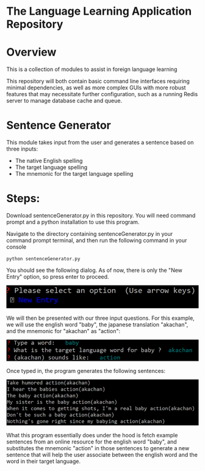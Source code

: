 # The Language Learning Application Repository

# Overview

This is a collection of modules to assist in foreign language learning

This repository will both contain basic command line interfaces requiring minimal dependencies,
as well as more complex GUIs with more robust features that may necessitate further configuration, such as 
a running Redis server to manage database cache and queue.

# Sentence Generator

This module takes input from the user and generates a sentence based on three inputs:
- The native English spelling
- The target language spelling
- The mnemonic for the target language spelling

# Steps:

Download sentenceGenerator.py in this repository.  You will need command prompt and 
a python installation to use this program.  

Navigate to the directory
containing sentenceGenerator.py in your command prompt terminal,
and then run the following command in your console

```
python sentenceGenerator.py
```

You should see the following dialog.  As of now, there is only the "New Entry" option, so press enter to proceed.

![alt text](img/1.png)

We will then be presented with our three input questions.  For this example, 
we will use the english word "baby", the japanese translation "akachan", and the mnemonic
for "akachan" as "action":

![alt text](img/2.png)

Once typed in, the program generates the following sentences:

![alt text](img/3.png)

What this program essentially does under the hood is fetch example sentences from an online 
resource for the english word "baby", and substitutes the mnemonic "action" in those sentences
to generate a new sentence that will help the user associate between
the english word and the word in their target language. 